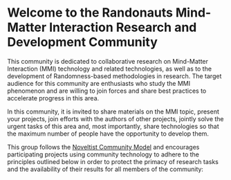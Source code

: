 # Welcome to the Randonauts Mind-Matter Interaction Research and Development Community

This community is dedicated to collaborative research on Mind-Matter Interaction (MMI) technology and related technologies, as well as to the development of Randomness-based methodologies in research.
The target audience for this community are enthusiasts who study the MMI phenomenon and are willing to join forces and share best practices to accelerate progress in this area.

In this community, it is invited to share materials on the MMI topic, present your projects, join efforts with the authors of other projects, jointly solve the urgent tasks of this area and, most importantly, share technologies so that the maximum number of people have the opportunity to develop them.

This group follows the [Noveltist Community Model](noveltist_coc.md) and encourages participating projects using community technology to adhere to the principles outlined below in order to protect the primacy of research tasks and the availability of their results for all members of the community:
